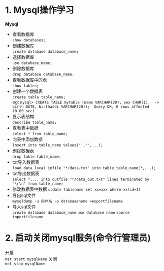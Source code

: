 # 1. Mysql操作学习
**Mysql**
- 查看数据库<br />
`show databases;`
- 创建数据库<br />
`create database database_name;`
- 选择数据库<br />
`use database_name;`
- 删除数据库<br />
`drop database database_name;`
- 查看数据库中的表<br />
`show tables;`
- 创建一个数据表<br />
`create table table_name;`<br />
eg:
`mysql> CREATE TABLE mytable (name VARCHAR(20), sex CHAR(1), 
-> birth DATE, birthaddr VARCHAR(20)); 
Query OK, 0 rows affected (0.00 sec)`
- 显示表结构<br />
`describe table_name;`
- 查看表中数据<br />
`select * from table_name;`
- 向表中添加数据<br />
`insert into table_name values('','',...);`
- 删除数据表<br />
`drop table table_name;`
- txt导入数据表<br />
`load data local infile "*/data.txt" into table table_name(*,...);`
- txt导出数据表<br />
`select *,... into outfile "*/data_out.txt" lines terminated by "\r\n" from table_name;`
- 修改数据表中数据
`update tablename set xx=xxx where xx(id=1)`
- 导出sql文件<br />
`mysqldump -u 用户名 -p databasename >exportfilename`
- 导入sql文件<br />
`create database database_name`
`use database name`
`source inportfilename`
# 2. 启动关闭mysql服务(命令行管理员)
开启<br />
`net start mysqlName`
关闭<br />
`net stop mysqlName`